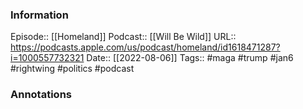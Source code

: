 ### Information

Episode:: [[Homeland]]
Podcast:: [[Will Be Wild]]
URL:: https://podcasts.apple.com/us/podcast/homeland/id1618471287?i=1000557732321
Date:: [[2022-08-06]]
Tags:: #maga #trump #jan6 #rightwing #politics 
#podcast


### Annotations

